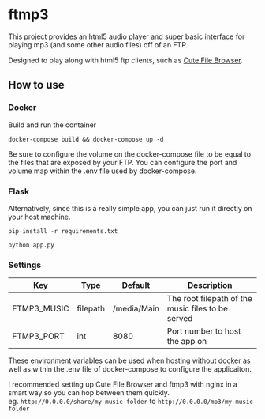 # ftmp3

This project provides an html5 audio player and super basic interface for playing mp3 (and some other audio files) off of an FTP.

Designed to play along with html5 ftp clients, such as [Cute File Browser](https://github.com/martinaglv/cute-files).

## How to use
### Docker
Build and run the container
```
docker-compose build && docker-compose up -d
```

Be sure to configure the volume on the docker-compose file to be equal to the files that are exposed by your FTP.
You can configure the port and volume map within the .env file used by docker-compose.

### Flask
Alternatively, since this is a really simple app, you can just run it directly on your host machine.
```
pip install -r requirements.txt
``` 
```
python app.py
```

### Settings


| Key | Type | Default | Description |
| --- | --- | --- | --- | 
| FTMP3_MUSIC | filepath | /media/Main | The root filepath of the music files to be served |
| FTMP3_PORT  | int      | 8080 | Port number to host the app on |


These environment variables can be used when hosting without docker as well as within the .env file of docker-compose to
configure the applicaiton.

I recommended setting up Cute File Browser and ftmp3 with nginx in a smart way so you can hop between them quickly.  
eg. `http://0.0.0.0/share/my-music-folder` to `http://0.0.0.0/mp3/my-music-folder`
